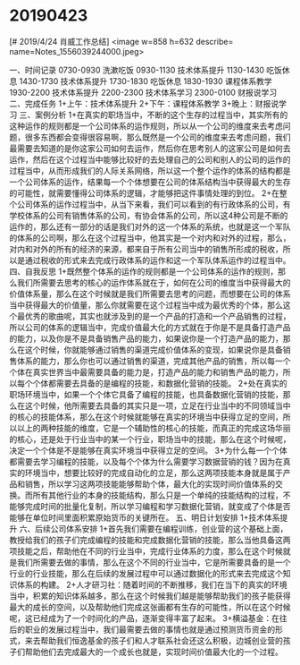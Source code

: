 # 20190423

[# 2019/4/24 肖威工作总结]
<image w=858 h=632 describe= name=Notes_1556039244000.jpeg>

一、时间记录
0730-0930 洗漱吃饭
0930-1130 技术体系提升
1130-1430 吃饭休息
1430-1730 技术体系提升
1730-1830 吃饭休息
1830-1930 课程体系教学
1930-2200 技术体系提升
2200-2300 技术体系学习
2300-0100 财报说学习
二、完成任务
1+上午：技术体系提升
2+下午：课程体系教学
3+晚上：财报说学习
三、案例分析
1+在真实的职场当中，不断的这个生存的过程当中，其实所有的这种运作的规则都是一个公司体系的运作规则，所以从一个公司的维度来去考虑问题，很多东西都会变得很容易啊，那么既然是一个公司的维度来去考虑问题，我们最需要去知道的是你这家公司如何去运作，然后你在思考别人的这家公司是如何去运作，然后在这个过程当中能够比较好的去处理自己的公司和别人的公司的运作的过程当中，从而形成我们的人际关系网络，所以这一个整个运作的体系的结构都是一个公司体系的运作，结果每一个个体想要在公司的体系结构当中获得最大的生存的可能性，就需要懂得公司体系的逻辑，才能够把这件事情处理的到位。
2+在整个公司体系的运作过程当中，从当下来看，我们可以看到的有行政体系的公司，有学校体系的公司有销售体系的公司，有协会体系的公司，所以这4种公司是不断的运作的，那么还有一部分的话是我们对外的这一个体系的系统，也就是这一个军队的体系的公司啊，那么在这个过程当中，他其实是一个对内和对外的过程，那么，对内和对外的所有的经济的来源，都来自于所有公司当中的销售所形成的税收，所以是通过税收的形式来去完成行政体系的运作和这一个军队体系运作的过程当中。
四、自我反思
1+既然整个体系的运作的规则都是一个公司体系的运作的规则，那么我们所需要去思考的核心的运作体系就在于，如何在公司的维度当中获得最大的价值体系量，那么在这个时候就是我们所需要去思考的问题，而想要在公司的体系当中获得最大的价值量，那么你就需要在这个过程当中成为最优秀的个体，那么这个最优秀的歌曲呢，其实也就涉及到的是一个产品的打造和一个产品销售的过程，所以公司的体系的逻辑当中，完成价值最大化的方式就在于你是不是具备打造产品的能力，以及你是不是具备销售产品的能力，如果说你是一个打造产品的能力，那么在这个时候，你就能够通过销售的渠道完成价值体系的变现，如果说你是具备销售体系的能力，那么你也可以通过销售的渠道，完成其他产品的销售，所以每一个个体在真实世界当中最需要具备的能力是，打造产品的能力和销售产品的能力，所以每个个体都需要去具备的是编程的技能，和数据化营销的技能。
2+处在真实的职场环境当中，如果一个个体它具备了编程的技能，也具备数据化营销的技能，那么在这个时候，他所需要去具备的其实只是一项，立足在行业当中的不同领域当中的核心的技能体系，那么在这个时候就能够在真实的环境当中获得立足的空间，所以以上的两种技能的维度，它是一个辅助性的核心的技能，而真正的完成这场华丽的核心，还是处于行业当中的某一个行业，职场当中的技能，那么在这个时候呢，决定一个个体是不是能够在真实环境当中获得立足的空间。
3+为什么每一个个体都需要去学习编程的技能，以及每个个体为什么需要学习数据营销的钱？因为在真实的环境当中，想要比较好的完成自动化的立足，那么这两项技能本身就是属于产品和销售，所以学习这两项技能能够帮助个体，最大化的实现时间价值体系的交换。而所有其他行业的本身的技能结构，那么只是一个单纯的技能结构的过程，不能够完成时间的批量化复制，所以学习编程和学习数据化营销，就变成了个体是否能够在单位时间里面积累原始货币的关键所在。
五、明日计划安排
1+技术体系提升
六、后续公司体系安排
1+首先我们需要在编程训练，创业营的这个基础上面，教授给我们的孩子们完成编程的技能和完成数据化营销的技能，那么当他具备这两项技能之后，帮助他在不同的行业当中，完成行业体系的力度，那么在这个时候就是我们所需要去做的事情，那么在这个不同的行业当中，它是所需要具备的是一个行业的行业技能，那么在后续的发展过程中可以通过数据化的形式来去完成这个知识体系的构建。
2+人才研习社：随着时间的不断推移，我们在当下的真实的环境当中，积累的知识体系越多，那么在这个时候我们越是能够帮助我们的孩子能获得最大的成长的空间，以及帮助他们完成这张画都有生存的可能性，所以在这个时候呢，这已经成为了一个时间化的产品，逐渐变得丰富了起来。
3+横溢基金：在往后的职业的发展过程当中，我们最需要去做的事情也就是通过预测货币资金的形式，来去帮助我们恒逸基金的孩子们和人才联系社会还这么积极，边城创业营的孩子们帮助他们去完成最大的一个成长也就是，实现时间价值最大化的一个过程。
